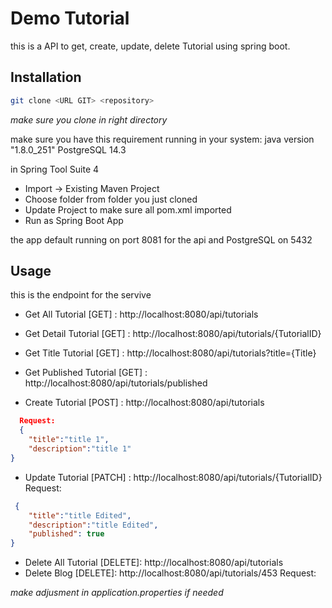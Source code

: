 # Demo Tutorial
this is a API to get, create, update, delete Tutorial using spring boot.

## Installation
```bash
git clone <URL GIT> <repository>
```
*make sure you clone in right directory*

make sure you have this requirement running in your system:
java version "1.8.0_251"
PostgreSQL 14.3

in Spring Tool Suite 4
 - Import -> Existing Maven Project 
 - Choose folder from folder you just cloned
 - Update Project to make sure all pom.xml imported
 - Run as Spring Boot App

the app default running on port 8081 for the api and PostgreSQL on 5432

## Usage
this is the endpoint for the servive
- Get All Tutorial 	 [GET]	: http://localhost:8080/api/tutorials
- Get Detail Tutorial 	 [GET]	: http://localhost:8080/api/tutorials/{TutorialID}
- Get Title Tutorial	 [GET]	: http://localhost:8080/api/tutorials?title={Title}
- Get Published Tutorial [GET]	: http://localhost:8080/api/tutorials/published

- Create Tutorial 	 [POST]	: http://localhost:8080/api/tutorials
```json
  Request:
  {
    "title":"title 1",
    "description":"title 1"
}
```

- Update Tutorial	[PATCH]	: http://localhost:8080/api/tutorials/{TutorialID}
    Request:
```json
 {
    "title":"title Edited",
    "description":"title Edited",
    "published": true
}
```
- Delete All Tutorial 	[DELETE]: http://localhost:8080/api/tutorials 
- Delete Blog 		[DELETE]: http://localhost:8080/api/tutorials/453
    Request:

*make adjusment in application.properties if needed*

